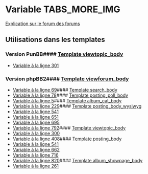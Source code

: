# Variable TABS_MORE_IMG
[Explication sur le forum des forums](http://forum.forumactif.com/t294113-listing-des-variables#TABS_MORE_IMG)
## Utilisations dans les templates
### Version PunBB#### [Template viewtopic_body](punbb/viewtopic_body.md)
* [Variable à la ligne 301](../punbb/viewtopic_body.tpl#L301)
### Version phpBB2#### [Template viewforum_body](subsilver/viewforum_body.md)
* [Variable à la ligne 69](../subsilver/viewforum_body.tpl#L69)#### [Template search_body](subsilver/search_body.md)
* [Variable à la ligne 78](../subsilver/search_body.tpl#L78)#### [Template posting_poll_body](subsilver/posting_poll_body.md)
* [Variable à la ligne 5](../subsilver/posting_poll_body.tpl#L5)#### [Template album_cat_body](subsilver/album_cat_body.md)
* [Variable à la ligne 229](../subsilver/album_cat_body.tpl#L229)#### [Template posting_body_wysiwyg](subsilver/posting_body_wysiwyg.md)
* [Variable à la ligne 541](../subsilver/posting_body_wysiwyg.tpl#L541)
* [Variable à la ligne 651](../subsilver/posting_body_wysiwyg.tpl#L651)
* [Variable à la ligne 695](../subsilver/posting_body_wysiwyg.tpl#L695)
* [Variable à la ligne 792](../subsilver/posting_body_wysiwyg.tpl#L792)#### [Template viewtopic_body](subsilver/viewtopic_body.md)
* [Variable à la ligne 300](../subsilver/viewtopic_body.tpl#L300)
* [Variable à la ligne 408](../subsilver/viewtopic_body.tpl#L408)#### [Template posting_body](subsilver/posting_body.md)
* [Variable à la ligne 541](../subsilver/posting_body.tpl#L541)
* [Variable à la ligne 662](../subsilver/posting_body.tpl#L662)
* [Variable à la ligne 716](../subsilver/posting_body.tpl#L716)
* [Variable à la ligne 820](../subsilver/posting_body.tpl#L820)#### [Template album_showpage_body](subsilver/album_showpage_body.md)
* [Variable à la ligne 261](../subsilver/album_showpage_body.tpl#L261)